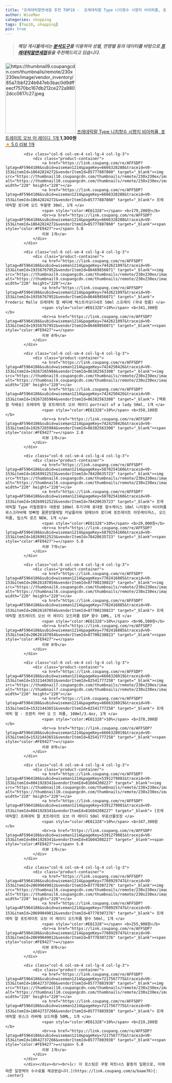 ```yaml
---
title: "프레데릭말면세점 추천 TOP10 -  프레데릭말 Type 니치향수 시향지 비아퍼퓸, 포트레이트 오브 어 레이디, 1개 "
author: WiseMan
categories: shopping
tags: [Top10, shopping]
pin: true
---
```


> ##### 해당 게시물에서는 [**분석도구**](https://itemscout.io/)를 이용하여 **성별**, **연령별** 등의 데이터를 바탕으로 [**프레데릭말면세점**](https://link.coupang.com/a/baae76)들을 추천해드리고 있습니다.
<div class="container"><div class="row">
            <div class="col-6 col-sm-4 col-lg-4 col-lg-3">
                <div class="product-container">
                    <a href="https://link.coupang.com/re/AFFSDP?lptag=AF5964186&subid=wiseman1214&pageKey=7093071320&traceid=V0-153&itemId=17682172286&vendorItemId=84847377937" target="_blank"><img src="https://thumbnail9.coupangcdn.com/thumbnails/remote/230x230ex/image/vendor_inventory/85a7/bb1224b647eb3bac0d9dffeecf7570bc167db212ce272a9802dcc0617c27.jpeg" alt="https://thumbnail9.coupangcdn.com/thumbnails/remote/230x230ex/image/vendor_inventory/85a7/bb1224b647eb3bac0d9dffeecf7570bc167db212ce272a9802dcc0617c27.jpeg" width="220" height="220"></a>
                    <a href="https://link.coupang.com/re/AFFSDP?lptag=AF5964186&subid=wiseman1214&pageKey=7093071320&traceid=V0-153&itemId=17682172286&vendorItemId=84847377937" target="_blank"> 프레데릭말 Type 니치향수 시향지 비아퍼퓸, 포트레이트 오브 어 레이디, 1개 </a>
                    <span style="color:#E61328"></span> <b>1,300원</b>
                    <br><a href="https://link.coupang.com/re/AFFSDP?lptag=AF5964186&subid=wiseman1214&pageKey=7093071320&traceid=V0-153&itemId=17682172286&vendorItemId=84847377937" target="_blank"><span style="color:#FE9427">★</span> 5.0
                    리뷰 1개</a>
                </div>
            </div>
            
            <div class="col-6 col-sm-4 col-lg-4 col-lg-3">
                <div class="product-container">
                    <a href="https://link.coupang.com/re/AFFSDP?lptag=AF5964186&subid=wiseman1214&pageKey=6666328288&traceid=V0-153&itemId=18642824272&vendorItemId=85777887860" target="_blank"><img src="https://thumbnail10.coupangcdn.com/thumbnails/remote/230x230ex/image/vendor_inventory/887d/405883d6593482157daaaeb44cacbb2971b7575d17d28253e7a8ce28ba9d.jpg" alt="https://thumbnail10.coupangcdn.com/thumbnails/remote/230x230ex/image/vendor_inventory/887d/405883d6593482157daaaeb44cacbb2971b7575d17d28253e7a8ce28ba9d.jpg" width="220" height="220"></a>
                    <a href="https://link.coupang.com/re/AFFSDP?lptag=AF5964186&subid=wiseman1214&pageKey=6666328288&traceid=V0-153&itemId=18642824272&vendorItemId=85777887860" target="_blank"> 프레데릭말 로디베 오드 뚜왈렛 30ml, 1개 </a>
                    <span style="color:#E61328"></span> <b>179,200원</b>
                    <br><a href="https://link.coupang.com/re/AFFSDP?lptag=AF5964186&subid=wiseman1214&pageKey=6666328288&traceid=V0-153&itemId=18642824272&vendorItemId=85777887860" target="_blank"><span style="color:#FE9427">★</span> 5.0
                    리뷰 1개</a>
                </div>
            </div>
            
            <div class="col-6 col-sm-4 col-lg-4 col-lg-3">
                <div class="product-container">
                    <a href="https://link.coupang.com/re/AFFSDP?lptag=AF5964186&subid=wiseman1214&pageKey=7442621097&traceid=V0-153&itemId=19356767952&vendorItemId=86469856071" target="_blank"><img src="https://thumbnail9.coupangcdn.com/thumbnails/remote/230x230ex/image/vendor_inventory/8305/32590ac7379a61cc2b5c8e55362a787cf899a7a00e6a4bf0e7d8b46f436d.png" alt="https://thumbnail9.coupangcdn.com/thumbnails/remote/230x230ex/image/vendor_inventory/8305/32590ac7379a61cc2b5c8e55362a787cf899a7a00e6a4bf0e7d8b46f436d.png" width="220" height="220"></a>
                    <a href="https://link.coupang.com/re/AFFSDP?lptag=AF5964186&subid=wiseman1214&pageKey=7442621097&traceid=V0-153&itemId=19356767952&vendorItemId=86469856071" target="_blank"> Frederic Malle 프레데릭 말 베티베 엑스트라오디네르 50ml 스프레이 (국내 정품) </a>
                    <span style="color:#E61328">10%</span> <b>341,300원</b>
                    <br><a href="https://link.coupang.com/re/AFFSDP?lptag=AF5964186&subid=wiseman1214&pageKey=7442621097&traceid=V0-153&itemId=19356767952&vendorItemId=86469856071" target="_blank"><span style="color:#FE9427">★</span> 
                    리뷰 0개</a>
                </div>
            </div>
            
            <div class="col-6 col-sm-4 col-lg-4 col-lg-3">
                <div class="product-container">
                    <a href="https://link.coupang.com/re/AFFSDP?lptag=AF5964186&subid=wiseman1214&pageKey=7424250426&traceid=V0-153&itemId=19267265984&vendorItemId=86382563308" target="_blank"><img src="https://thumbnail9.coupangcdn.com/thumbnails/remote/230x230ex/image/vendor_inventory/686d/07262fc83c1e953dafca83d3b9dde5e5b324c4a6bcaff94fe1530a0f6c57.jpg" alt="https://thumbnail9.coupangcdn.com/thumbnails/remote/230x230ex/image/vendor_inventory/686d/07262fc83c1e953dafca83d3b9dde5e5b324c4a6bcaff94fe1530a0f6c57.jpg" width="220" height="220"></a>
                    <a href="https://link.coupang.com/re/AFFSDP?lptag=AF5964186&subid=wiseman1214&pageKey=7424250426&traceid=V0-153&itemId=19267265984&vendorItemId=86382563308" target="_blank"> [백화점 직배송] 프레데릭 말 포트레이트 오브 레이디 portrait of a lady 50ml, 1개 </a>
                    <span style="color:#E61328">10%</span> <b>350,100원</b>
                    <br><a href="https://link.coupang.com/re/AFFSDP?lptag=AF5964186&subid=wiseman1214&pageKey=7424250426&traceid=V0-153&itemId=19267265984&vendorItemId=86382563308" target="_blank"><span style="color:#FE9427">★</span> 2.0
                    리뷰 1개</a>
                </div>
            </div>
            
            <div class="col-6 col-sm-4 col-lg-4 col-lg-3">
                <div class="product-container">
                    <a href="https://link.coupang.com/re/AFFSDP?lptag=AF5964186&subid=wiseman1214&pageKey=5870254160&traceid=V0-153&itemId=10269912523&vendorItemId=78420635723" target="_blank"><img src="https://thumbnail6.coupangcdn.com/thumbnails/remote/230x230ex/image/vendor_inventory/8dd9/d02adbfb5470676113a3955cca78d221485d645c1a1ce6c1b883bbe26e68.jpeg" alt="https://thumbnail6.coupangcdn.com/thumbnails/remote/230x230ex/image/vendor_inventory/8dd9/d02adbfb5470676113a3955cca78d221485d645c1a1ce6c1b883bbe26e68.jpeg" width="220" height="220"></a>
                    <a href="https://link.coupang.com/re/AFFSDP?lptag=AF5964186&subid=wiseman1214&pageKey=5870254160&traceid=V0-153&itemId=10269912523&vendorItemId=78420635723" target="_blank"> 프레데릭말 Type 리필용향수 대용량 100ml 추가구매 휴대용 향수케이스 10ml 니치향수 비아퍼퓸 뮤스크라바줴 엉빠썽 꼴론앙델레빌 카날플라워 덩떼브라 로디베 포트레이트 아웃레이져스, 오드퍼퓸, 립스틱 로즈 NEW, 1개 </a>
                    <span style="color:#E61328">10%</span> <b>29,000원</b>
                    <br><a href="https://link.coupang.com/re/AFFSDP?lptag=AF5964186&subid=wiseman1214&pageKey=5870254160&traceid=V0-153&itemId=10269912523&vendorItemId=78420635723" target="_blank"><span style="color:#FE9427">★</span> 5.0
                    리뷰 7개</a>
                </div>
            </div>
            
            <div class="col-6 col-sm-4 col-lg-4 col-lg-3">
                <div class="product-container">
                    <a href="https://link.coupang.com/re/AFFSDP?lptag=AF5964186&subid=wiseman1214&pageKey=7702416885&traceid=V0-153&itemId=20626187054&vendorItemId=87700230823" target="_blank"><img src="https://thumbnail6.coupangcdn.com/thumbnails/remote/230x230ex/image/vendor_inventory/1f1b/984fea27e3d5bc8604d635b1252c84e3db9e4c27fd949e1bb1dc2e6a28c2.jpg" alt="https://thumbnail6.coupangcdn.com/thumbnails/remote/230x230ex/image/vendor_inventory/1f1b/984fea27e3d5bc8604d635b1252c84e3db9e4c27fd949e1bb1dc2e6a28c2.jpg" width="220" height="220"></a>
                    <a href="https://link.coupang.com/re/AFFSDP?lptag=AF5964186&subid=wiseman1214&pageKey=7702416885&traceid=V0-153&itemId=20626187054&vendorItemId=87700230823" target="_blank"> 프레데릭말 포트레이트 오브 어 레이디 오드퍼퓸 EDP 향수 10ML, 1개 </a>
                    <span style="color:#E61328">10%</span> <b>96,500원</b>
                    <br><a href="https://link.coupang.com/re/AFFSDP?lptag=AF5964186&subid=wiseman1214&pageKey=7702416885&traceid=V0-153&itemId=20626187054&vendorItemId=87700230823" target="_blank"><span style="color:#FE9427">★</span> 
                    리뷰 0개</a>
                </div>
            </div>
            
            <div class="col-6 col-sm-4 col-lg-4 col-lg-3">
                <div class="product-container">
                    <a href="https://link.coupang.com/re/AFFSDP?lptag=AF5964186&subid=wiseman1214&pageKey=6666328019&traceid=V0-153&itemId=15321443651&vendorItemId=82541777258" target="_blank"><img src="https://thumbnail7.coupangcdn.com/thumbnails/remote/230x230ex/image/vendor_inventory/4714/b436dbe609b90c22a2a3cd5d94bcfa6c37e57148f1da26a85343becfc7d5.jpg" alt="https://thumbnail7.coupangcdn.com/thumbnails/remote/230x230ex/image/vendor_inventory/4714/b436dbe609b90c22a2a3cd5d94bcfa6c37e57148f1da26a85343becfc7d5.jpg" width="220" height="220"></a>
                    <a href="https://link.coupang.com/re/AFFSDP?lptag=AF5964186&subid=wiseman1214&pageKey=6666328019&traceid=V0-153&itemId=15321443651&vendorItemId=82541777258" target="_blank"> 프레데릭 말 - 프렌치 러버 오 드 퍼퓸, 100ml/3.4oz, 1개 </a>
                    <span style="color:#E61328">10%</span> <b>378,300원</b>
                    <br><a href="https://link.coupang.com/re/AFFSDP?lptag=AF5964186&subid=wiseman1214&pageKey=6666328019&traceid=V0-153&itemId=15321443651&vendorItemId=82541777258" target="_blank"><span style="color:#FE9427">★</span> 
                    리뷰 0개</a>
                </div>
            </div>
            
            <div class="col-6 col-sm-4 col-lg-4 col-lg-3">
                <div class="product-container">
                    <a href="https://link.coupang.com/re/AFFSDP?lptag=AF5964186&subid=wiseman1214&pageKey=5391279081&traceid=V0-153&itemId=8041928341&vendorItemId=81604208227" target="_blank"><img src="https://thumbnail10.coupangcdn.com/thumbnails/remote/230x230ex/image/vendor_inventory/d499/e1e3f2c0a73b0465fb92df8606e3d9b1da08e0c51d3682a68897b70e618d.jpg" alt="https://thumbnail10.coupangcdn.com/thumbnails/remote/230x230ex/image/vendor_inventory/d499/e1e3f2c0a73b0465fb92df8606e3d9b1da08e0c51d3682a68897b70e618d.jpg" width="220" height="220"></a>
                    <a href="https://link.coupang.com/re/AFFSDP?lptag=AF5964186&subid=wiseman1214&pageKey=5391279081&traceid=V0-153&itemId=8041928341&vendorItemId=81604208227" target="_blank"> [프레데릭말] 프레데릭 말 포트레이트 오브 어 레이디 50ml 무료선물포장 </a>
                    <span style="color:#E61328">10%</span> <b>347,300원</b>
                    <br><a href="https://link.coupang.com/re/AFFSDP?lptag=AF5964186&subid=wiseman1214&pageKey=5391279081&traceid=V0-153&itemId=8041928341&vendorItemId=81604208227" target="_blank"><span style="color:#FE9427">★</span> 5.0
                    리뷰 1개</a>
                </div>
            </div>
            
            <div class="col-6 col-sm-4 col-lg-4 col-lg-3">
                <div class="product-container">
                    <a href="https://link.coupang.com/re/AFFSDP?lptag=AF5964186&subid=wiseman1214&pageKey=7708929747&traceid=V0-153&itemId=20699049012&vendorItemId=87770307276" target="_blank"><img src="https://thumbnail6.coupangcdn.com/thumbnails/remote/230x230ex/image/vendor_inventory/9f96/05acd192b908780abe263819c9043acb7e925dd07d1c5e1481abe6462d83.jpg" alt="https://thumbnail6.coupangcdn.com/thumbnails/remote/230x230ex/image/vendor_inventory/9f96/05acd192b908780abe263819c9043acb7e925dd07d1c5e1481abe6462d83.jpg" width="220" height="220"></a>
                    <a href="https://link.coupang.com/re/AFFSDP?lptag=AF5964186&subid=wiseman1214&pageKey=7708929747&traceid=V0-153&itemId=20699049012&vendorItemId=87770307276" target="_blank"> 프레데릭 말 포트레이트 오브 어 레이디 오드퍼퓸 향수 50ml, 1개 </a>
                    <span style="color:#E61328"></span> <b>255,900원</b>
                    <br><a href="https://link.coupang.com/re/AFFSDP?lptag=AF5964186&subid=wiseman1214&pageKey=7708929747&traceid=V0-153&itemId=20699049012&vendorItemId=87770307276" target="_blank"><span style="color:#FE9427">★</span> 
                    리뷰 0개</a>
                </div>
            </div>
            
            <div class="col-6 col-sm-4 col-lg-4 col-lg-3">
                <div class="product-container">
                    <a href="https://link.coupang.com/re/AFFSDP?lptag=AF5964186&subid=wiseman1214&pageKey=7217567775&traceid=V0-153&itemId=18642737266&vendorItemId=85777803938" target="_blank"><img src="https://thumbnail10.coupangcdn.com/thumbnails/remote/230x230ex/image/vendor_inventory/71ed/0b6d33a5d7ad405e906a9400a28a0d4509bc5ce3cd77ae40d66b3886f5dd.jpg" alt="https://thumbnail10.coupangcdn.com/thumbnails/remote/230x230ex/image/vendor_inventory/71ed/0b6d33a5d7ad405e906a9400a28a0d4509bc5ce3cd77ae40d66b3886f5dd.jpg" width="220" height="220"></a>
                    <a href="https://link.coupang.com/re/AFFSDP?lptag=AF5964186&subid=wiseman1214&pageKey=7217567775&traceid=V0-153&itemId=18642737266&vendorItemId=85777803938" target="_blank"> 프레데릭말 뮤스크 라바줴 오드퍼퓸 50ML, 1개 </a>
                    <span style="color:#E61328">10%</span> <b>219,200원</b>
                    <br><a href="https://link.coupang.com/re/AFFSDP?lptag=AF5964186&subid=wiseman1214&pageKey=7217567775&traceid=V0-153&itemId=18642737266&vendorItemId=85777803938" target="_blank"><span style="color:#FE9427">★</span> 5.0
                    리뷰 1개</a>
                </div>
            </div>
            </div></div><br><br>[👉 이 포스팅은 쿠팡 파트너스 활동의 일환으로, 이에 따른 일정액의 수수료를 제공받습니다.](https://link.coupang.com/a/baae76){: .center}